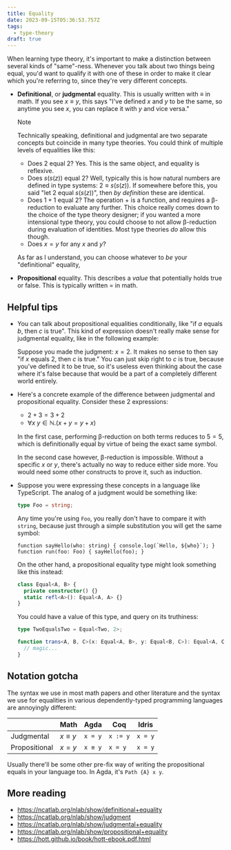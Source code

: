 ```yaml
---
title: Equality
date: 2023-09-15T05:36:53.757Z
tags:
  - type-theory
draft: true
---
```


When learning type theory, it's important to make a distinction between several
kinds of "same"-ness. Whenever you talk about two things being equal, you'd want
to qualify it with one of these in order to make it clear which you're referring
to, since they're very different concepts.

- **Definitional**, or **judgmental** equality. This is usually written with
  $\equiv$ in math. If you see $x \equiv y$, this says "I've defined $x$ and $y$
  to be the same, so anytime you see $x$, you can replace it with $y$ and vice
  versa."

  > [!NOTE]
  > Technically speaking, definitional and judgmental are two separate concepts
  > but coincide in many type theories. You could think of multiple levels of
  > equalities like this:
  >
  > - Does $2$ equal $2$? Yes. This is the same object, and equality is reflexive.
  > - Does $s(s(z))$ equal $2$? Well, typically this is how natural numbers are
  >   defined in type systems: $2 \equiv s(s(z))$. If somewhere before this, you
  >   said "let $2$ equal $s(s(z))$", then _by definition_ these are identical.
  > - Does $1 + 1$ equal $2$? The operation $+$ is a function, and requires a
  >   &beta;-reduction to evaluate any further. This choice really comes down to the
  >   choice of the type theory designer; if you wanted a more intensional type
  >   theory, you could choose to not allow &beta;-reduction during evaluation of
  >   identities. Most type theories _do_ allow this though.
  > - Does $x = y$ for any $x$ and $y$?
  >
  > As far as I understand, you can choose whatever to _be_ your "definitional"
  > equality,

- **Propositional** equality. This describes a _value_ that potentially holds
  true or false. This is typically written $=$ in math.

## Helpful tips

- You can talk about propositional equalities conditionally, like "if $a$ equals
  $b$, then $c$ is true". This kind of expression doesn't really make sense for
  judgmental equality, like in the following example:

  Suppose you made the judgment: $x = 2$. It makes no sense to then say "if $x$
  equals $2$, then $c$ is true." You can just skip right to $c$ is true, because
  you've defined it to be true, so it's useless even thinking about
  the case where it's false because that would be a part of a completely
  different world entirely.

- Here's a concrete example of the difference between judgmental and
  propositional equality. Consider these 2 expressions:

  - $2 + 3 = 3 + 2$
  - $\forall x\ y \in \mathbb{N} . (x + y = y + x)$

  In the first case, performing &beta;-reduction on both terms reduces to $5 =
  5$, which is definitionally equal by virtue of being the exact same symbol.

  In the second case however, &beta;-reduction is impossible. Without a specific
  $x$ or $y$, there's actually no way to reduce either side more. You would need
  some other constructs to prove it, such as induction.

- Suppose you were expressing these concepts in a language like TypeScript. The
  analog of a judgment would be something like:

  ```ts
  type Foo = string;
  ```

  Any time you're using `Foo`, you really don't have to compare it with
  `string`, because just through a simple substitution you will get the same
  symbol:

  ```
  function sayHello(who: string) { console.log(`Hello, ${who}`); }
  function run(foo: Foo) { sayHello(foo); }
  ```

  On the other hand, a propositional equality type might look something like
  this instead:

  ```ts
  class Equal<A, B> {
    private constructor() {}
    static refl<A>(): Equal<A, A> {}
  }
  ```

  You could have a value of this type, and query on its truthiness:

  ```ts
  type TwoEqualsTwo = Equal<Two, 2>;

  function trans<A, B, C>(x: Equal<A, B>, y: Equal<B, C>): Equal<A, C> {
    // magic...
  }
  ```

## Notation gotcha

The syntax we use in most math papers and other literature and the syntax we use
for equalities in various dependently-typed programming languages are annoyingly
different:

|               | Math         | Agda    | Coq      | Idris   |
| ------------- | ------------ | ------- | -------- | ------- |
| Judgmental    | $x \equiv y$ | `x = y` | `x := y` | `x = y` |
| Propositional | $x = y$      | `x ≡ y` | `x = y`  | `x = y` |

Usually there'll be some other pre-fix way of writing the propositional equals
in your language too. In Agda, it's `Path {A} x y`.

## More reading

- https://ncatlab.org/nlab/show/definitional+equality
- https://ncatlab.org/nlab/show/judgment
- https://ncatlab.org/nlab/show/judgmental+equality
- https://ncatlab.org/nlab/show/propositional+equality
- https://hott.github.io/book/hott-ebook.pdf.html
